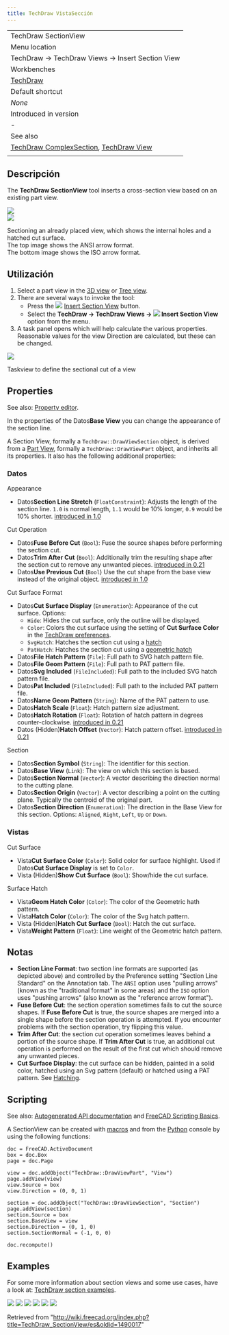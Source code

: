 ```yaml
---
title: TechDraw VistaSección
---
```

|  |
| --- |
| TechDraw SectionView |
| Menu location |
| TechDraw → TechDraw Views → Insert Section View |
| Workbenches |
| [TechDraw](/TechDraw_Workbench "TechDraw Workbench") |
| Default shortcut |
| *None* |
| Introduced in version |
| - |
| See also |
| [TechDraw ComplexSection](/TechDraw_ComplexSection "TechDraw ComplexSection"), [TechDraw View](/TechDraw_View "TechDraw View") |
|  |

## Descripción

The **TechDraw SectionView** tool inserts a cross-section view based on an existing part view.

![](/images/TechDraw_section_ANSI.png)  
![](/images/TechDraw_section_ISO.png)

Sectioning an already placed view, which shows the internal holes and a hatched cut surface.  
The top image shows the ANSI arrow format.  
The bottom image shows the ISO arrow format.

## Utilización

1. Select a part view in the [3D view](/3D_view "3D view") or [Tree view](/Tree_view "Tree view").
2. There are several ways to invoke the tool:
   * Press the ![](/images/TechDraw_SectionView.svg) [Insert Section View](/TechDraw_SectionView "TechDraw SectionView") button.
   * Select the **TechDraw → TechDraw Views → ![](/images/TechDraw_SectionView.svg) Insert Section View** option from the menu.
3. A task panel opens which will help calculate the various properties. Reasonable values for the view Direction are calculated, but these can be changed.

![](/images/TechDraw_Section_Taskview.png)

Taskview to define the sectional cut of a view

## Properties

See also: [Property editor](/Property_editor "Property editor").

In the properties of the Datos**Base View** you can change the appearance of the section line.

A Section View, formally a `TechDraw::DrawViewSection` object, is derived from a [Part View](/TechDraw_View#Properties_Part_View "TechDraw View"), formally a `TechDraw::DrawViewPart` object, and inherits all its properties. It also has the following additional properties:

### Datos

Appearance

* Datos**Section Line Stretch** (`FloatConstraint`): Adjusts the length of the section line. `1.0` is normal length, `1.1` would be 10% longer, `0.9` would be 10% shorter. [introduced in 1.0](/Release_notes_1.0 "Release notes 1.0")

Cut Operation

* Datos**Fuse Before Cut** (`Bool`): Fuse the source shapes before performing the section cut.
* Datos**Trim After Cut** (`Bool`): Additionally trim the resulting shape after the section cut to remove any unwanted pieces. [introduced in 0.21](/Release_notes_0.21 "Release notes 0.21")
* Datos**Use Previous Cut** (`Bool`) Use the cut shape from the base view instead of the original object. [introduced in 1.0](/Release_notes_1.0 "Release notes 1.0")

Cut Surface Format

* Datos**Cut Surface Display** (`Enumeration`): Appearance of the cut surface. Options:
  + `Hide`: Hides the cut surface, only the outline will be displayed.
  + `Color`: Colors the cut surface using the setting of **Cut Surface Color** in the [TechDraw preferences](/TechDraw_Preferences "TechDraw Preferences").
  + `SvgHatch`: Hatches the section cut using a [hatch](/TechDraw_Hatch "TechDraw Hatch")
  + `PatHatch`: Hatches the section cut using a [geometric hatch](/TechDraw_GeometricHatch "TechDraw GeometricHatch")
* Datos**File Hatch Pattern** (`File`): Full path to SVG hatch pattern file.
* Datos**File Geom Pattern** (`File`): Full path to PAT pattern file.
* Datos**Svg Included** (`FileIncluded`): Full path to the included SVG hatch pattern file.
* Datos**Pat Included** (`FileIncluded`): Full path to the included PAT pattern file.
* Datos**Name Geom Pattern** (`String`): Name of the PAT pattern to use.
* Datos**Hatch Scale** (`Float`): Hatch pattern size adjustment.
* Datos**Hatch Rotation** (`Float`): Rotation of hatch pattern in degrees counter-clockwise. [introduced in 0.21](/Release_notes_0.21 "Release notes 0.21")
* Datos (Hidden)**Hatch Offset** (`Vector`): Hatch pattern offset. [introduced in 0.21](/Release_notes_0.21 "Release notes 0.21")

Section

* Datos**Section Symbol** (`String`): The identifier for this section.
* Datos**Base View** (`Link`): The view on which this section is based.
* Datos**Section Normal** (`Vector`): A vector describing the direction normal to the cutting plane.
* Datos**Section Origin** (`Vector`): A vector describing a point on the cutting plane. Typically the centroid of the original part.
* Datos**Section Direction** (`Enumeration`): The direction in the Base View for this section. Options: `Aligned`, `Right`, `Left`, `Up` or `Down`.

### Vistas

Cut Surface

* Vista**Cut Surface Color** (`Color`): Solid color for surface highlight. Used if Datos**Cut Surface Display** is set to `Color`.
* Vista (Hidden)**Show Cut Surface** (`Bool`): Show/hide the cut surface.

Surface Hatch

* Vista**Geom Hatch Color** (`Color`): The color of the Geometric hath pattern.
* Vista**Hatch Color** (`Color`): The color of the Svg hatch pattern.
* Vista (Hidden)**Hatch Cut Surface** (`Bool`): Hatch the cut surface.
* Vista**Weight Pattern** (`Float`): Line weight of the Geometric hatch pattern.

## Notas

* **Section Line Format**: two section line formats are supported (as depicted above) and controlled by the Preference setting "Section Line Standard" on the Annotation tab. The `ANSI` option uses "pulling arrows" (known as the "traditional format" in some areas) and the `ISO` option uses "pushing arrows" (also known as the "reference arrow format").
* **Fuse Before Cut**: the section operation sometimes fails to cut the source shapes. If **Fuse Before Cut** is true, the source shapes are merged into a single shape before the section operation is attempted. If you encounter problems with the section operation, try flipping this value.
* **Trim After Cut**: the section cut operation sometimes leaves behind a portion of the source shape. If **Trim After Cut** is true, an additional cut operation is performed on the result of the first cut which should remove any unwanted pieces.
* **Cut Surface Display**: the cut surface can be hidden, painted in a solid color, hatched using an Svg pattern (default) or hatched using a PAT pattern. See [Hatching](/TechDraw_Hatching "TechDraw Hatching").

## Scripting

See also: [Autogenerated API documentation](https://freecad.github.io/SourceDoc/) and [FreeCAD Scripting Basics](/FreeCAD_Scripting_Basics "FreeCAD Scripting Basics").

A SectionView can be created with [macros](/Macros "Macros") and from the [Python](/Python "Python") console by using the following functions:

```
doc = FreeCAD.ActiveDocument
box = doc.Box
page = doc.Page

view = doc.addObject("TechDraw::DrawViewPart", "View")
page.addView(view)
view.Source = box
view.Direction = (0, 0, 1)

section = doc.addObject("TechDraw::DrawViewSection", "Section")
page.addView(section)
section.Source = box
section.BaseView = view
section.Direction = (0, 1, 0)
section.SectionNormal = (-1, 0, 0)

doc.recompute()

```

## Examples

For some more information about section views and some use cases, have a look at: [TechDraw section examples](/TechDraw_Section_Examples "TechDraw Section Examples").

![](/images/TechDraw_ExampleSection-10.png)
![](/images/TechDraw_ExampleSection-13.png)
![](/images/TechDraw_ExampleSection-15.png)
![](/images/TechDraw_ExampleSection-17.png)
![](/images/TechDraw_ExampleSection-34.png)
![](/images/TechDraw_ExampleSection-35.png)

Retrieved from "<http://wiki.freecad.org/index.php?title=TechDraw_SectionView/es&oldid=1490017>"